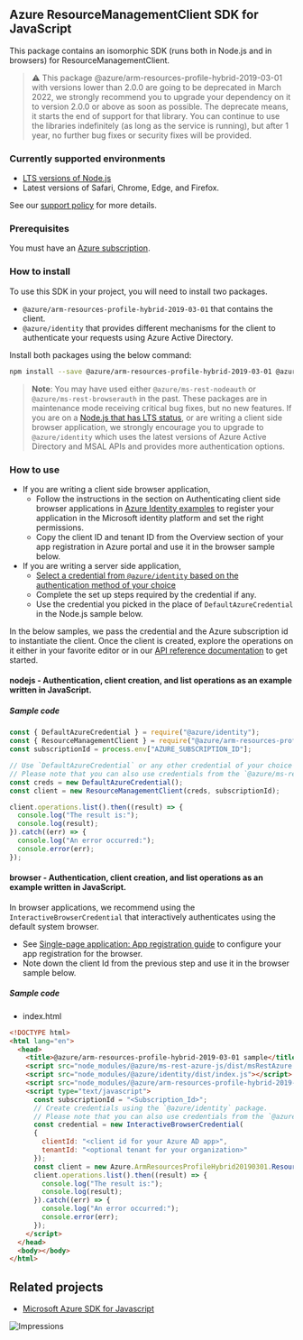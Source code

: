 ## Azure ResourceManagementClient SDK for JavaScript

This package contains an isomorphic SDK (runs both in Node.js and in browsers) for ResourceManagementClient.

> ⚠️ This package @azure/arm-resources-profile-hybrid-2019-03-01 with versions lower than 2.0.0 are going to be deprecated in March 2022, we strongly recommend you to upgrade your dependency on it to version 2.0.0 or above as soon as possible. The deprecate means, it starts the end of support for that library. You can continue to use the libraries indefinitely (as long as the service is running), but after 1 year, no further bug fixes or security fixes will be provided.

### Currently supported environments

- [LTS versions of Node.js](https://nodejs.org/about/releases/)
- Latest versions of Safari, Chrome, Edge, and Firefox.

See our [support policy](https://github.com/Azure/azure-sdk-for-js/blob/main/SUPPORT.md) for more details.

### Prerequisites

You must have an [Azure subscription](https://azure.microsoft.com/free/).

### How to install

To use this SDK in your project, you will need to install two packages.
- `@azure/arm-resources-profile-hybrid-2019-03-01` that contains the client.
- `@azure/identity` that provides different mechanisms for the client to authenticate your requests using Azure Active Directory.

Install both packages using the below command:
```bash
npm install --save @azure/arm-resources-profile-hybrid-2019-03-01 @azure/identity
```

> **Note**: You may have used either `@azure/ms-rest-nodeauth` or `@azure/ms-rest-browserauth` in the past. These packages are in maintenance mode receiving critical bug fixes, but no new features.
If you are on a [Node.js that has LTS status](https://nodejs.org/about/releases/), or are writing a client side browser application, we strongly encourage you to upgrade to `@azure/identity` which uses the latest versions of Azure Active Directory and MSAL APIs and provides more authentication options.

### How to use

- If you are writing a client side browser application,
  - Follow the instructions in the section on Authenticating client side browser applications in [Azure Identity examples](https://aka.ms/azsdk/js/identity/examples) to register your application in the Microsoft identity platform and set the right permissions.
  - Copy the client ID and tenant ID from the Overview section of your app registration in Azure portal and use it in the browser sample below.
- If you are writing a server side application,
  - [Select a credential from `@azure/identity` based on the authentication method of your choice](https://aka.ms/azsdk/js/identity/examples)
  - Complete the set up steps required by the credential if any.
  - Use the credential you picked in the place of `DefaultAzureCredential` in the Node.js sample below.

In the below samples, we pass the credential and the Azure subscription id to instantiate the client.
Once the client is created, explore the operations on it either in your favorite editor or in our [API reference documentation](https://docs.microsoft.com/javascript/api) to get started.

#### nodejs - Authentication, client creation, and list operations as an example written in JavaScript.

##### Sample code

```javascript
const { DefaultAzureCredential } = require("@azure/identity");
const { ResourceManagementClient } = require("@azure/arm-resources-profile-hybrid-2019-03-01");
const subscriptionId = process.env["AZURE_SUBSCRIPTION_ID"];

// Use `DefaultAzureCredential` or any other credential of your choice based on https://aka.ms/azsdk/js/identity/examples
// Please note that you can also use credentials from the `@azure/ms-rest-nodeauth` package instead.
const creds = new DefaultAzureCredential();
const client = new ResourceManagementClient(creds, subscriptionId);

client.operations.list().then((result) => {
  console.log("The result is:");
  console.log(result);
}).catch((err) => {
  console.log("An error occurred:");
  console.error(err);
});
```

#### browser - Authentication, client creation, and list operations as an example written in JavaScript.

In browser applications, we recommend using the `InteractiveBrowserCredential` that interactively authenticates using the default system browser.
  - See [Single-page application: App registration guide](https://docs.microsoft.com/azure/active-directory/develop/scenario-spa-app-registration) to configure your app registration for the browser.
  - Note down the client Id from the previous step and use it in the browser sample below.

##### Sample code

- index.html

```html
<!DOCTYPE html>
<html lang="en">
  <head>
    <title>@azure/arm-resources-profile-hybrid-2019-03-01 sample</title>
    <script src="node_modules/@azure/ms-rest-azure-js/dist/msRestAzure.js"></script>
    <script src="node_modules/@azure/identity/dist/index.js"></script>
    <script src="node_modules/@azure/arm-resources-profile-hybrid-2019-03-01/dist/arm-resources-profile-hybrid-2019-03-01.js"></script>
    <script type="text/javascript">
      const subscriptionId = "<Subscription_Id>";
      // Create credentials using the `@azure/identity` package.
      // Please note that you can also use credentials from the `@azure/ms-rest-browserauth` package instead.
      const credential = new InteractiveBrowserCredential(
      {
        clientId: "<client id for your Azure AD app>",
        tenantId: "<optional tenant for your organization>"
      });
      const client = new Azure.ArmResourcesProfileHybrid20190301.ResourceManagementClient(creds, subscriptionId);
      client.operations.list().then((result) => {
        console.log("The result is:");
        console.log(result);
      }).catch((err) => {
        console.log("An error occurred:");
        console.error(err);
      });
    </script>
  </head>
  <body></body>
</html>
```

## Related projects

- [Microsoft Azure SDK for Javascript](https://github.com/Azure/azure-sdk-for-js)

![Impressions](https://azure-sdk-impressions.azurewebsites.net/api/impressions/azure-sdk-for-js/sdk/resources/arm-resources-profile-hybrid-2019-03-01/README.png)
